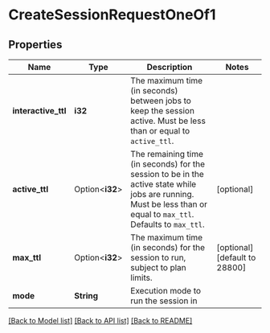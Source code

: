 # CreateSessionRequestOneOf1

## Properties

Name | Type | Description | Notes
------------ | ------------- | ------------- | -------------
**interactive_ttl** | **i32** | The maximum time (in seconds) between jobs to keep the session active. Must be less than or equal to `active_ttl`. | 
**active_ttl** | Option<**i32**> | The remaining time (in seconds) for the session to be in the active state while jobs are running. Must be less than or equal to `max_ttl`. Defaults to `max_ttl`. | [optional]
**max_ttl** | Option<**i32**> | The maximum time (in seconds) for the session to run, subject to plan limits. | [optional][default to 28800]
**mode** | **String** | Execution mode to run the session in | 

[[Back to Model list]](../README.md#documentation-for-models) [[Back to API list]](../README.md#documentation-for-api-endpoints) [[Back to README]](../README.md)



